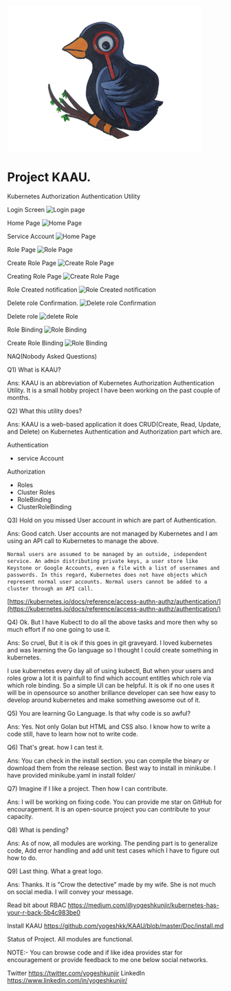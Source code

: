 ![kaau](web/images/logo.png)

# Project KAAU.
Kubernetes Authorization Authentication Utility

Login Screen
![Login page](https://raw.githubusercontent.com/yogeshkk/KAAU/master/Doc/screens/login_page.png)

Home Page
![Home Page](https://raw.githubusercontent.com/yogeshkk/KAAU/master/Doc/screens/Home_Page.png)


Service Account
![Home Page](https://raw.githubusercontent.com/yogeshkk/KAAU/master/Doc/screens/Service_Account.png)


Role Page
![Role Page](https://github.com/yogeshkk/KAAU/blob/master/Doc/screens/Roles.png)

Create Role Page
![Create Role Page](https://github.com/yogeshkk/KAAU/blob/master/Doc/screens/Create_role.png)

Creating Role Page
![Create Role Page](https://github.com/yogeshkk/KAAU/blob/master/Doc/screens/creating_role.png)

Role Created notification
![Role Created notification](https://github.com/yogeshkk/KAAU/blob/master/Doc/screens/role_created.png)

Delete role Confirmation.
![Delete role Confirmation](https://github.com/yogeshkk/KAAU/blob/master/Doc/screens/Delete_role_confirmation.png) 

Delete role
![delete Role](https://github.com/yogeshkk/KAAU/blob/master/Doc/screens/role_deteled.png) 
 
Role Binding
![Role Binding](https://raw.githubusercontent.com/yogeshkk/KAAU/master/Doc/screens/Role_Binding.png)

Create Role Binding
![Role Binding](https://github.com/yogeshkk/KAAU/blob/master/Doc/screens/Create_Role_binding.png)

NAQ(Nobody Asked Questions)

Q1) What is KAAU?

Ans: KAAU is an abbreviation of Kubernetes Authorization Authentication Utility. It is a small hobby project I have been working on the past couple of months.

Q2) What this utility does?

Ans: KAAU is a web-based application it does CRUD(Create, Read, Update, and Delete) on Kubernetes Authentication and Authorization part which are.

Authentication
- service Account

Authorization
- Roles
- Cluster Roles
- RoleBinding
- ClusterRoleBinding

Q3) Hold on you missed User account in which are part of Authentication.

Ans: Good catch. User accounts are not managed by Kubernetes and I am using an API call to Kubernetes to manage the above.

```
Normal users are assumed to be managed by an outside, independent service. An admin distributing private keys, a user store like Keystone or Google Accounts, even a file with a list of usernames and passwords. In this regard, Kubernetes does not have objects which represent normal user accounts. Normal users cannot be added to a cluster through an API call.
```
[https://kubernetes.io/docs/reference/access-authn-authz/authentication/](https://kubernetes.io/docs/reference/access-authn-authz/authentication/)


Q4) Ok. But I have Kubectl to do all the above tasks and more then why so much effort if no one going to use it.

Ans: So cruel, But it is ok if this goes in git graveyard. I loved kubernetes and was learning the Go language so I thought I could create something in kubernetes.

I use kubernetes every day all of using kubectl, But when your users and roles grow a lot it is painfull to find which account entitles which role via which role binding. So a simple UI can be helpful. It is ok if no one uses it will be in opensource so another brillance developer can see how easy to develop around kubernetes and make something awesome out of it. 

Q5) You are learning Go Language. Is that why code is so awful?

Ans: Yes. Not only Golan but HTML and CSS also. I know how to write a code still, have to learn how not to write code. 

Q6) That's great. how I can test it.

Ans: You can check in the install section. you can compile the binary or download them from the release section. Best way to install in minikube. I have provided minikube.yaml in install folder/


Q7) Imagine if I like a project. Then how I can contribute.

Ans: I will be working on fixing code. You can provide me star on GitHub for encouragement. It is an open-source project you can contribute to your capacity.

Q8) What is pending? 

Ans: As of now, all modules are working. The pending part is to generalize code, Add error handling and add unit test cases which I have to figure out how to do.

Q9) Last thing. What a great logo.

Ans: Thanks. It is "Crow the detective" made by my wife. She is not much on social media. I will convey your message. 



Read bit about RBAC
https://medium.com/@yogeshkunjir/kubernetes-has-your-r-back-5b4c983be0



Install KAAU
https://github.com/yogeshkk/KAAU/blob/master/Doc/install.md



Status of Project.
All modules are functional.


NOTE:- You can browse code and if like idea provides star for encouragement or provide feedback to me one below social networks. 


Twitter https://twitter.com/yogeshkunjir
LinkedIn https://www.linkedin.com/in/yogeshkunjir/


